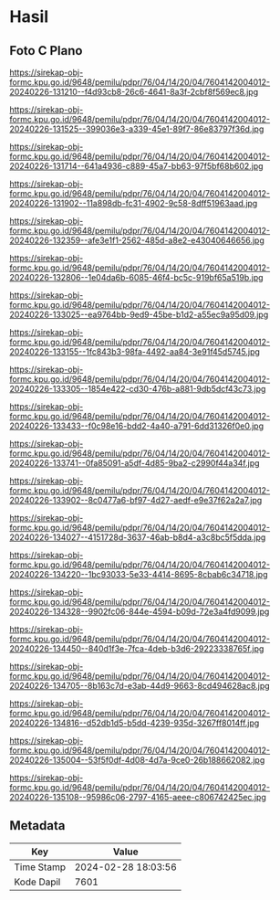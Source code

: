# Hasil

## Foto C Plano

https://sirekap-obj-formc.kpu.go.id/9648/pemilu/pdpr/76/04/14/20/04/7604142004012-20240226-131210--f4d93cb8-26c6-4641-8a3f-2cbf8f569ec8.jpg

https://sirekap-obj-formc.kpu.go.id/9648/pemilu/pdpr/76/04/14/20/04/7604142004012-20240226-131525--399036e3-a339-45e1-89f7-86e83797f36d.jpg

https://sirekap-obj-formc.kpu.go.id/9648/pemilu/pdpr/76/04/14/20/04/7604142004012-20240226-131714--641a4936-c889-45a7-bb63-97f5bf68b602.jpg

https://sirekap-obj-formc.kpu.go.id/9648/pemilu/pdpr/76/04/14/20/04/7604142004012-20240226-131902--11a898db-fc31-4902-9c58-8dff51963aad.jpg

https://sirekap-obj-formc.kpu.go.id/9648/pemilu/pdpr/76/04/14/20/04/7604142004012-20240226-132359--afe3e1f1-2562-485d-a8e2-e43040646656.jpg

https://sirekap-obj-formc.kpu.go.id/9648/pemilu/pdpr/76/04/14/20/04/7604142004012-20240226-132806--1e04da6b-6085-46f4-bc5c-919bf65a519b.jpg

https://sirekap-obj-formc.kpu.go.id/9648/pemilu/pdpr/76/04/14/20/04/7604142004012-20240226-133025--ea9764bb-9ed9-45be-b1d2-a55ec9a95d09.jpg

https://sirekap-obj-formc.kpu.go.id/9648/pemilu/pdpr/76/04/14/20/04/7604142004012-20240226-133155--1fc843b3-98fa-4492-aa84-3e91f45d5745.jpg

https://sirekap-obj-formc.kpu.go.id/9648/pemilu/pdpr/76/04/14/20/04/7604142004012-20240226-133305--1854e422-cd30-476b-a881-9db5dcf43c73.jpg

https://sirekap-obj-formc.kpu.go.id/9648/pemilu/pdpr/76/04/14/20/04/7604142004012-20240226-133433--f0c98e16-bdd2-4a40-a791-6dd31326f0e0.jpg

https://sirekap-obj-formc.kpu.go.id/9648/pemilu/pdpr/76/04/14/20/04/7604142004012-20240226-133741--0fa85091-a5df-4d85-9ba2-c2990f44a34f.jpg

https://sirekap-obj-formc.kpu.go.id/9648/pemilu/pdpr/76/04/14/20/04/7604142004012-20240226-133902--8c0477a6-bf97-4d27-aedf-e9e37f62a2a7.jpg

https://sirekap-obj-formc.kpu.go.id/9648/pemilu/pdpr/76/04/14/20/04/7604142004012-20240226-134027--4151728d-3637-46ab-b8d4-a3c8bc5f5dda.jpg

https://sirekap-obj-formc.kpu.go.id/9648/pemilu/pdpr/76/04/14/20/04/7604142004012-20240226-134220--1bc93033-5e33-4414-8695-8cbab6c34718.jpg

https://sirekap-obj-formc.kpu.go.id/9648/pemilu/pdpr/76/04/14/20/04/7604142004012-20240226-134328--9902fc06-844e-4594-b09d-72e3a4fd9099.jpg

https://sirekap-obj-formc.kpu.go.id/9648/pemilu/pdpr/76/04/14/20/04/7604142004012-20240226-134450--840d1f3e-7fca-4deb-b3d6-29223338765f.jpg

https://sirekap-obj-formc.kpu.go.id/9648/pemilu/pdpr/76/04/14/20/04/7604142004012-20240226-134705--8b163c7d-e3ab-44d9-9663-8cd494628ac8.jpg

https://sirekap-obj-formc.kpu.go.id/9648/pemilu/pdpr/76/04/14/20/04/7604142004012-20240226-134816--d52db1d5-b5dd-4239-935d-3267ff8014ff.jpg

https://sirekap-obj-formc.kpu.go.id/9648/pemilu/pdpr/76/04/14/20/04/7604142004012-20240226-135004--53f5f0df-4d08-4d7a-9ce0-26b188662082.jpg

https://sirekap-obj-formc.kpu.go.id/9648/pemilu/pdpr/76/04/14/20/04/7604142004012-20240226-135108--95986c06-2797-4165-aeee-c806742425ec.jpg


## Metadata

| Key        | Value               |
| ---------- | ------------------- |
| Time Stamp | 2024-02-28 18:03:56 |
| Kode Dapil | 7601                |



